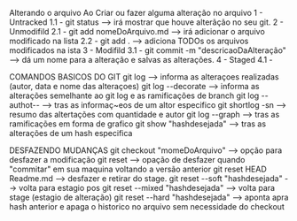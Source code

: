Alterando o arquivo
Ao Criar ou fazer alguma alteração no arquivo
1 - Untracked
    1.1 -  git status --> irá mostrar que houve alterãção no seu git.
2 - Unmodifild
    2.1 -  git add nomeDoArquivo.md --> irá adicionar o arquivo modificado na lista
    2.2 -  git add . --> adiciona TODOs os arquivos modificados na ista
3 - Modifild
    3.1 - git commit -m "descricaoDaAlteração" --> dá um nome para a alteração e salvas as alterações.
4 - Staged
    4.1 - 

COMANDOS BASICOS DO GIT
git log --> informa as alteraçoes realizadas (autor, data e nome das alteraçoes)
git log --decorate --> informa as alterações semelhante ao git log e as ramificações de branch
 git log --authot-- --> tras as informaç~eos de um altor especifico
 git shortlog -sn --> resumo das altertações com quantidade e autor
 git log --graph --> tras as ramificações em forma de grafico
 git show "hashdesejada" --> tras as alterações de um hash especifica

 DESFAZENDO MUDANÇAS
git checkout "momeDoArquivo" --> opção para desfazer a modificação
git reset --> opação de desfazer quando "commitar" em sua maquina voltando a versão anterior
git reset HEAD Readme.md --> desfazer e retirar do stage.
git reset --soft "hashdesejada" --> volta para estagio pos 
git reset --mixed "hashdesejada" --> volta para stage (estagio de alteração)
git reset --hard "hashdesejada" --> aponta apra hash anterior e apaga o historico no arquivo sem necessidade do checkout

